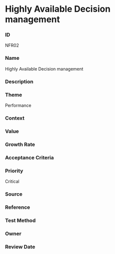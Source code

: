 

# Highly Available Decision management

### ID

NFR02

### Name

Highly Available Decision management

### Description



### Theme


Performance



### Context




### Value




### Growth Rate




### Acceptance Criteria




### Priority


Critical



### Source




### Reference




### Test Method




### Owner




### Review Date




